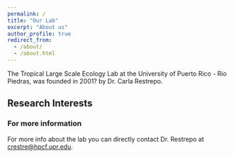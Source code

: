 ```yaml
---
permalink: /
title: "Our Lab"
excerpt: "About us"
author_profile: true
redirect_from: 
  - /about/
  - /about.html
---
```


The Tropical Large Scale Ecology Lab at the University of Puerto Rico - Rio Piedras, was founded in 2001? by Dr. Carla Restrepo. 



## Research Interests




### For more information
For more info about the lab you can directly contact Dr. Restrepo at crestre@hpcf.upr.edu.  
